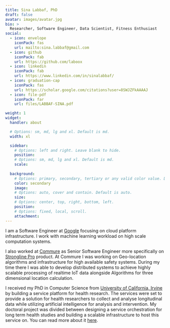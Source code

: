 ```yaml
---
title: Sina Labbaf, PhD
draft: false
avatar: images/avatar.jpg
bio: >
  Researcher, Software Engineer, Data Scientist, Fitness Enthusiast
social:
  - icon: envelope
    iconPack: fas
    url: mailto:sina.labbaf@gmail.com
  - icon: github
    iconPack: fab
    url: https://github.com/laboox
  - icon: linkedin
    iconPack: fab
    url: https://www.linkedin.com/in/sinalabbaf/
  - icon: graduation-cap
    iconPack: fas
    url: https://scholar.google.com/citations?user=8SWJZFkAAAAJ
  - icon: file-pdf
    iconPack: far
    url: files/LABBAF-SINA.pdf

weight: 1
widget:
  handler: about

  # Options: sm, md, lg and xl. Default is md.
  width: xl

  sidebar:
    # Options: left and right. Leave blank to hide.
    position: 
    # Options: sm, md, lg and xl. Default is md.
    scale: 
  
  background:
    # Options: primary, secondary, tertiary or any valid color value. Default is primary.
    color: secondary
    image:
    # Options: auto, cover and contain. Default is auto.
    size:
    # Options: center, top, right, bottom, left.
    position:
    # Options: fixed, local, scroll.
    attachment: 
---
```

I am a Software Engineer at [Google](https://about.google/) focusing on cloud platform infrastructure.
I work with machine learning workload on high scale computation systems.

I also worked at [Commure](https://www.commure.com/) as Senior Software Engineer more specifically on 
[Strongline Pro](https://www.commure.com/strongline-pro) product.
At Commure I was working on Geo-location algorithms and infrastructure for high available safety systems.
During my time there I was able to develop distributed systems to achieve highly scalable processing of realtime
IoT data alongside Algorithms for three dimensional location calculation.

I received my PhD in Computer Science from [University of California, Irvine](https://duttgroup.ics.uci.edu/) by
building a service platform for health research.
The services were set to provide a solution for health researchers to collect and analyse longitudinal data while
utilizing artificial intelligence for analysis and intervention.
My doctoral project was divided between designing a service orchestration for long term health studies and
building a scalable infrastructure to host this service on.
You can read more about it [here](/projects/zotcare).
